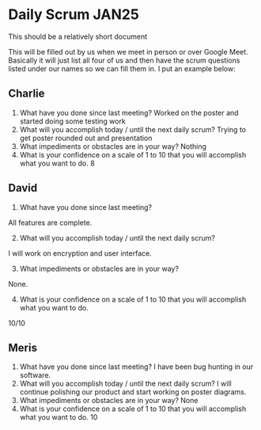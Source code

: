 # Daily Scrum JAN25

This should be a relatively short document

This will be filled out by us when we meet in person or over Google Meet. Basically it will just list all four of us and then have the scrum questions listed under our names so we can fill them in. I put an example below:

## Charlie

1. What have you done since last meeting?
Worked on the poster and started doing some testing work
2. What will you accomplish today / until the next daily scrum?
Trying to get poster rounded out and presentation
3. What impediments or obstacles are in your way?
Nothing
4. What is your confidence on a scale of 1 to 10 that you will accomplish what you want to do.
8

## David

1. What have you done since last meeting?

All features are complete.

2. What will you accomplish today / until the next daily scrum?

I will work on encryption and user interface.

3. What impediments or obstacles are in your way?

None. 


4. What is your confidence on a scale of 1 to 10 that you will accomplish what you want to do.

10/10

## Meris

1. What have you done since last meeting?
I have been bug hunting in our software.
2. What will you accomplish today / until the next daily scrum?
I will continue polishing our product and start working on poster diagrams.
3. What impediments or obstacles are in your way?
None
4. What is your confidence on a scale of 1 to 10 that you will accomplish what you want to do.
10
